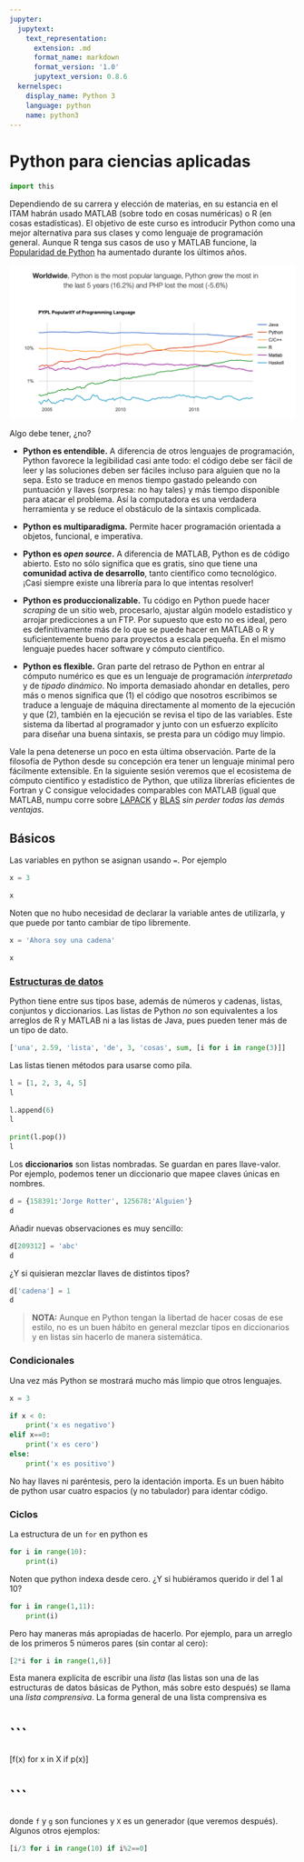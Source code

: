 ```yaml
---
jupyter:
  jupytext:
    text_representation:
      extension: .md
      format_name: markdown
      format_version: '1.0'
      jupytext_version: 0.8.6
  kernelspec:
    display_name: Python 3
    language: python
    name: python3
---
```


# Python para ciencias aplicadas

```python
import this
```

Dependiendo de su carrera y elección de materias, en su estancia en el ITAM habrán usado MATLAB (sobre todo en cosas numéricas) o R (en cosas estadísticas). El objetivo de este curso es introducir Python como una mejor alternativa para sus clases y como lenguaje de programación general. Aunque R tenga sus casos de uso y MATLAB funcione, la [Popularidad de Python](http://pypl.github.io/PYPL.html) ha aumentado durante los últimos años.

![](./img/pl_popularity.png)


Algo debe tener, ¿no?

+ **Python es entendible.** A diferencia de otros lenguajes de programación, Python favorece la legibilidad casi ante todo: el código debe ser fácil de leer y las soluciones deben ser fáciles incluso para alguien que no la sepa. Esto se traduce en menos tiempo gastado peleando con puntuación y llaves (sorpresa: no hay tales) y más tiempo disponible para atacar el problema. Así la computadora es una verdadera herramienta y se reduce el obstáculo de la sintaxis complicada.

+ **Python es multiparadigma.** Permite hacer programación orientada a objetos, funcional, e imperativa.

+ **Python es *open source*.** A diferencia de MATLAB, Python es de código abierto. Esto no sólo significa que es gratis, sino que tiene una **comunidad activa de desarrollo**, tanto científico como tecnológico. ¡Casi siempre existe una librería para lo que intentas resolver!

+ **Python es produccionalizable.** Tu código en Python puede hacer *scraping* de un sitio web, procesarlo, ajustar algún modelo estadístico y arrojar predicciones a un FTP. Por supuesto que esto no es ideal, pero es definitivamente más de lo que se puede hacer en MATLAB o R y suficientemente bueno para proyectos a escala pequeña. En el mismo lenguaje puedes hacer software y cómputo científico.

+ **Python es flexible.** Gran parte del retraso de Python en entrar al cómputo numérico es que es un lenguaje de programación *interpretado* y de *tipado dinámico*. No importa demasiado ahondar en detalles, pero más o menos significa que (1) el código que nosotros escribimos se traduce a lenguaje de máquina directamente al momento de la ejecución y que (2), también en la ejecución se revisa el tipo de las variables. Este sistema da libertad al programador y junto con un esfuerzo explícito para diseñar una buena sintaxis, se presta para un código muy limpio.


Vale la pena detenerse un poco en esta última observación. Parte de la filosofía de Python desde su concepción era tener un lenguaje minimal pero fácilmente extensible. En la siguiente sesión veremos que el ecosistema de cómputo científico y estadístico de Python, que utiliza librerías eficientes de Fortran y C consigue velocidades comparables con MATLAB (igual que MATLAB, numpu corre sobre [LAPACK](https://en.wikipedia.org/wiki/LAPACK) y [BLAS](https://en.wikipedia.org/wiki/Basic_Linear_Algebra_Subprograms) *sin perder todas las demás ventajas*. 



## Básicos

Las variables en python se asignan usando `=`. Por ejemplo

```python
x = 3
```

```python
x
```

Noten que no hubo necesidad de declarar la variable antes de utilizarla, y que puede por tanto cambiar de tipo libremente.

```python
x = 'Ahora soy una cadena'
```

```python
x
```

### [Estructuras de datos](https://docs.python.org/3.7/tutorial/datastructures.html)


Python tiene entre sus tipos base, además de números y cadenas, listas, conjuntos y diccionarios.
Las listas de Python *no* son equivalentes a los arreglos de R y MATLAB ni a las listas de Java, pues pueden tener más de un tipo de dato.

```python
['una', 2.59, 'lista', 'de', 3, 'cosas', sum, [i for i in range(3)]]
```

Las listas tienen métodos para usarse como pila.

```python
l = [1, 2, 3, 4, 5]
l
```

```python
l.append(6)
l
```

```python
print(l.pop())
l
```

Los **diccionarios** son listas nombradas. Se guardan en pares llave-valor. Por ejemplo, podemos tener un diccionario que mapee claves únicas en nombres.

```python
d = {158391:'Jorge Rotter', 125678:'Alguien'}
d
```

Añadir nuevas observaciones es muy sencillo:

```python
d[209312] = 'abc'
d
```

¿Y si quisieran mezclar llaves de distintos tipos?

```python
d['cadena'] = 1
d
```

> **NOTA:** Aunque en Python tengan la libertad de hacer cosas de ese estilo, no es un buen hábito en general mezclar tipos en diccionarios y en listas sin hacerlo de manera sistemática.


### Condicionales

Una vez más Python se mostrará mucho más limpio que otros lenguajes.

```python
x = 3
```

```python
if x < 0:
    print('x es negativo')
elif x==0:
    print('x es cero')
else:
    print('x es positivo')
```

No hay llaves ni paréntesis, pero la identación importa. Es un buen hábito de python usar cuatro espacios (y no tabulador) para identar código.


### Ciclos
La estructura de un `for` en python es

```python
for i in range(10):
    print(i)
```
Noten que python indexa desde cero. ¿Y si hubiéramos querido ir del 1 al 10?

```python
for i in range(1,11):
    print(i)

```

Pero hay maneras más apropiadas de hacerlo. Por ejemplo, para un arreglo de los primeros 5 números pares (sin contar al cero):

```python
[2*i for i in range(1,6)]
```

Esta manera explícita de escribir una *lista* (las listas son una de las estructuras de datos básicas de Python, más sobre esto después) se llama una *lista comprensiva*. La forma general de una lista comprensiva es

# ```
[f(x) for x in X if p(x)]
# ```

donde `f` y `g` son funciones y `X` es un generador (que veremos después). Algunos otros ejemplos:

```python
[i/3 for i in range(10) if i%2==0]
```
